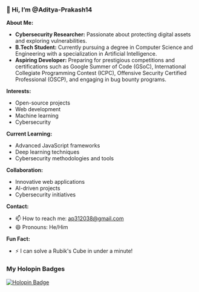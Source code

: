 ### 👋 Hi, I’m @Aditya-Prakash14

**About Me:**
- **Cybersecurity Researcher:** Passionate about protecting digital assets and exploring vulnerabilities.
- **B.Tech Student:** Currently pursuing a degree in Computer Science and Engineering with a specialization in Artificial Intelligence.
- **Aspiring Developer:** Preparing for prestigious competitions and certifications such as Google Summer of Code (GSoC), International Collegiate Programming Contest (ICPC), Offensive Security Certified Professional (OSCP), and engaging in bug bounty programs.

**Interests:**
- Open-source projects
- Web development
- Machine learning
- Cybersecurity

**Current Learning:**
- Advanced JavaScript frameworks
- Deep learning techniques
- Cybersecurity methodologies and tools

**Collaboration:**
- Innovative web applications
- AI-driven projects
- Cybersecurity initiatives

**Contact:**
- 📫 How to reach me: ap312038@gmail.com
- 😄 Pronouns: He/Him

**Fun Fact:**
- ⚡ I can solve a Rubik's Cube in under a minute!
### My Holopin Badges
[![Holopin Badge](https://holopin.io/api/user/board?user=adityaprakash14)](https://holopin.io/@adityaprakash14)




